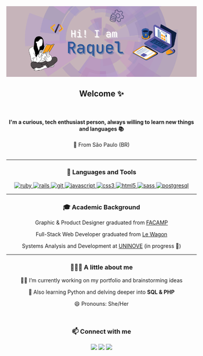 <div align="center"> 
  <img src="https://github.com/raquelsylos/raquelsylos/blob/main/github_profile_header.png?raw=true"/>

  <h2> Welcome ✨</h2><br>
  <h4> I'm a curious, tech enthusiast person, always willing to learn new things and languages 📚 </h4>

  📍 From São Paulo (BR)
<br><br>
<hr>
<h3> 🔧 Languages and Tools </h3>

<p> <a href="https://www.ruby-lang.org/en/" target="_blank"> <img src="https://img.shields.io/badge/Ruby-285497?style=for-the-badge&logo=ruby&logoColor=violet" alt="ruby" /> </a> 
  <a href="https://rubyonrails.org/" target="_blank"> <img src="https://img.shields.io/badge/Ruby_on_Rails-285497?style=for-the-badge&logo=ruby-on-rails&logoColor=violet" alt="rails" /> </a>  
  <a href="https://git-scm.com/" target="_blank"> <img src="https://shields.io/badge/git-285497?style=for-the-badge&logo=git&logoColor=violet" alt="git" /> </a> 
  <a href="https://developer.mozilla.org/en-US/docs/Web/JavaScript" target="_blank"> <img src="https://img.shields.io/badge/JavaScript-285497?style=for-the-badge&logo=javascript&logoColor=violet" alt="javascript"/> 
  <a href="https://www.w3schools.com/css/" target="_blank"> <img src="https://img.shields.io/badge/CSS3-285497?style=for-the-badge&logo=css3&logoColor=violet" alt="css3" /> </a> 
  <a href="https://www.w3.org/html/" target="_blank"> <img src="https://img.shields.io/badge/HTML5-285497?style=for-the-badge&logo=html5&logoColor=violet" alt="html5" /> </a> 
  <a href="https://sass-lang.com" target="_blank"> <img src="https://img.shields.io/badge/Sass-285497?style=for-the-badge&logo=sass&logoColor=violet" alt="sass" /> </a> 
  <a href="https://www.postgresql.org/"> <img src="https://img.shields.io/badge/PostgreSQL-285497?style=for-the-badge&logo=postgresql&logoColor=violet" alt="postgresql"/> </a> 
</p>

<hr>
<h3> 🎓 Academic Background </h3>

Graphic & Product Designer graduated from [FACAMP](https://vestibular3.facamp.com.br/) 
  
Full-Stack Web Developer graduated from [Le Wagon](https://www.lewagon.com/) 
  
Systems Analysis and Development at [UNINOVE](https://www.uninove.br/) (in progress 📶)

<hr>
<h3> 👩🏻‍💻 A little about me </h3>
                            
✍🏻 I’m currently working on my portfolio and brainstorming ideas
     
🌱 Also learning Python and delving deeper into **SQL & PHP**
   
😄 Pronouns: She/Her

<br>

<h3>📫 Connect with me </h3>
  <a href="https://www.linkedin.com/in/raquelbiondi" target="_blank"><img src="https://img.shields.io/badge/LinkedIn-FFF0F5?style=for-the-badge&logo=linkedin&logoColor=black"></a>
  <a href="https://www.instagram.com/_raquelbiondi/" target="_blank"><img src="https://img.shields.io/badge/-Instagram-FFF0F5?style=for-the-badge&logo=instagram&logoColor=black"></a>
  <a href="mailto:raquelsylos@gmail.com" target="_blank"><img src="https://img.shields.io/badge/-Gmail-FFF0F5?style=for-the-badge&logo=gmail&logoColor=black"></a> 
</div>
